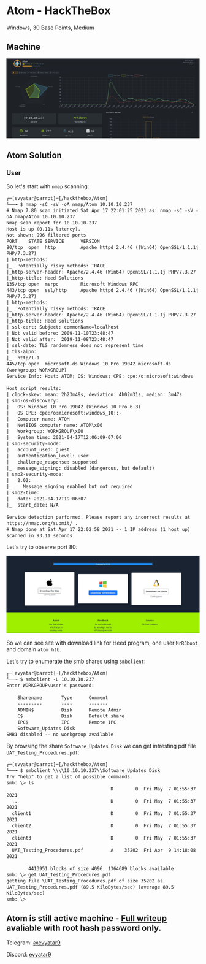 # Atom - HackTheBox
Windows, 30 Base Points, Medium

## Machine

![‏‏Atom.JPG](images/Atom.JPG)
 
## Atom Solution

### User

So let's start with ```nmap``` scanning:

```console
┌─[evyatar@parrot]─[/hackthebox/Atom]
└──╼ $ nmap -sC -sV -oA nmap/Atom 10.10.10.237
# Nmap 7.80 scan initiated Sat Apr 17 22:01:25 2021 as: nmap -sC -sV -oA nmap/Atom 10.10.10.237
Nmap scan report for 10.10.10.237
Host is up (0.11s latency).
Not shown: 996 filtered ports
PORT    STATE SERVICE      VERSION
80/tcp  open  http         Apache httpd 2.4.46 ((Win64) OpenSSL/1.1.1j PHP/7.3.27)
| http-methods: 
|_  Potentially risky methods: TRACE
|_http-server-header: Apache/2.4.46 (Win64) OpenSSL/1.1.1j PHP/7.3.27
|_http-title: Heed Solutions
135/tcp open  msrpc        Microsoft Windows RPC
443/tcp open  ssl/http     Apache httpd 2.4.46 ((Win64) OpenSSL/1.1.1j PHP/7.3.27)
| http-methods: 
|_  Potentially risky methods: TRACE
|_http-server-header: Apache/2.4.46 (Win64) OpenSSL/1.1.1j PHP/7.3.27
|_http-title: Heed Solutions
| ssl-cert: Subject: commonName=localhost
| Not valid before: 2009-11-10T23:48:47
|_Not valid after:  2019-11-08T23:48:47
|_ssl-date: TLS randomness does not represent time
| tls-alpn: 
|_  http/1.1
445/tcp open  microsoft-ds Windows 10 Pro 19042 microsoft-ds (workgroup: WORKGROUP)
Service Info: Host: ATOM; OS: Windows; CPE: cpe:/o:microsoft:windows

Host script results:
|_clock-skew: mean: 2h23m49s, deviation: 4h02m31s, median: 3m47s
| smb-os-discovery: 
|   OS: Windows 10 Pro 19042 (Windows 10 Pro 6.3)
|   OS CPE: cpe:/o:microsoft:windows_10::-
|   Computer name: ATOM
|   NetBIOS computer name: ATOM\x00
|   Workgroup: WORKGROUP\x00
|_  System time: 2021-04-17T12:06:09-07:00
| smb-security-mode: 
|   account_used: guest
|   authentication_level: user
|   challenge_response: supported
|_  message_signing: disabled (dangerous, but default)
| smb2-security-mode: 
|   2.02: 
|_    Message signing enabled but not required
| smb2-time: 
|   date: 2021-04-17T19:06:07
|_  start_date: N/A

Service detection performed. Please report any incorrect results at https://nmap.org/submit/ .
# Nmap done at Sat Apr 17 22:02:58 2021 -- 1 IP address (1 host up) scanned in 93.11 seconds

```

Let's try to observe port 80:

![port80.JPG](images/port80.JPG)

So we can see site with download link for Heed program, one user ```MrR3boot``` and domain ```atom.htb```.

Let's try to enumerate the smb shares using ```smbclient```:
```console
┌─[evyatar@parrot]─[/hackthebox/Atom]
└──╼ $ smbclient -L 10.10.10.237
Enter WORKGROUP\user's password: 

	Sharename       Type      Comment
	---------       ----      -------
	ADMIN$          Disk      Remote Admin
	C$              Disk      Default share
	IPC$            IPC       Remote IPC
	Software_Updates Disk      
SMB1 disabled -- no workgroup available
```

By browsing the share ```Software_Updates Disk``` we can get intresting pdf file ```UAT_Testing_Procedures.pdf```:
```console
┌─[evyatar@parrot]─[/hackthebox/Atom]
└──╼ $ smbclient \\\\10.10.10.237\\Software_Updates Disk
Try "help" to get a list of possible commands.
smb: \> ls
  .                                   D        0  Fri May  7 01:55:37 2021
  ..                                  D        0  Fri May  7 01:55:37 2021
  client1                             D        0  Fri May  7 01:55:37 2021
  client2                             D        0  Fri May  7 01:55:37 2021
  client3                             D        0  Fri May  7 01:55:37 2021
  UAT_Testing_Procedures.pdf          A    35202  Fri Apr  9 14:18:08 2021

		4413951 blocks of size 4096. 1364689 blocks available
smb: \> get UAT_Testing_Procedures.pdf
getting file \UAT_Testing_Procedures.pdf of size 35202 as UAT_Testing_Procedures.pdf (89.5 KiloBytes/sec) (average 89.5 KiloBytes/sec)
smb: \> 
```

## Atom is still active machine - [Full writeup](Atom-Writeup.pdf) avaliable with root hash password only.

Telegram: [@evyatar9](https://t.me/evyatar9)

Discord: [evyatar9](https://discordapp.com/users/812805349815091251)